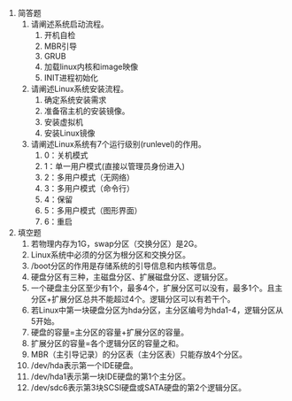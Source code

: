 1. 简答题
	1. 请阐述系统启动流程。
		1. 开机自检
		2. MBR引导
		3. GRUB
		4. 加载linux内核和image映像
		5. INIT进程初始化
	2. 请阐述Linux系统安装流程。
		1. 确定系统安装需求
		2. 准备宿主机的安装镜像。
		3. 安装虚拟机
		4. 安装Linux镜像
	3. 请阐述Linux系统有7个运行级别(runlevel)的作用。
		1. 0：关机模式
		2. 1：单一用户模式(直接以管理员身份进入)
		3. 2：多用户模式（无网络）
		4. 3：多用户模式（命令行）
		5. 4：保留
		6. 5：多用户模式（图形界面）
		7. 6：重启
2. 填空题
	1. 若物理内存为1G，swap分区（交换分区）是2G。
	2. Linux系统中必须的分区为根分区和交换分区。
	3. /boot分区的作用是存储系统的引导信息和内核等信息。
	4. 硬盘分区有三种，主磁盘分区、扩展磁盘分区、逻辑分区。
	5. 一个硬盘主分区至少有1个，最多4个，扩展分区可以没有，最多1个。且主分区+扩展分区总共不能超过4个。逻辑分区可以有若干个。
	6. 若Linux中第一块硬盘分区为hda分区，主分区编号为hda1-4，逻辑分区从5开始。
	7. 硬盘的容量=主分区的容量+扩展分区的容量。
	8. 扩展分区的容量=各个逻辑分区的容量之和。
	9. MBR（主引导记录）的分区表（主分区表）只能存放4个分区。
	10. /dev/hda表示第一个IDE硬盘。
	11. /dev/hda1表示第一块IDE硬盘的第1个主分区。
	12. /dev/sdc6表示第3块SCSI硬盘或SATA硬盘的第2个逻辑分区。

